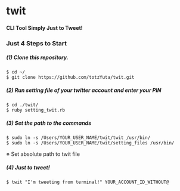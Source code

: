 # twit

#### CLI Tool Simply Just to Tweet!

### Just 4 Steps to Start

##### (1) Clone this repository.

```
$ cd ~/
$ git clone https://github.com/totzYuta/twit.git
```

##### (2) Run setting file of your twitter account and enter your PIN

```
$ cd ./twit/
$ ruby setting_twit.rb
```

##### (3) Set the path to the commands

```
$ sudo ln -s /Users/YOUR_USER_NAME/twit/twit /usr/bin/
$ sudo ln -s /Users/YOUR_USER_NAME/twit/setting_files /usr/bin/
```

※ Set absolute path to twit file


##### (4) Just to tweet!

```
$ twit "I'm tweeting from terminal!" YOUR_ACCOUNT_ID_WITHOUT@
```
